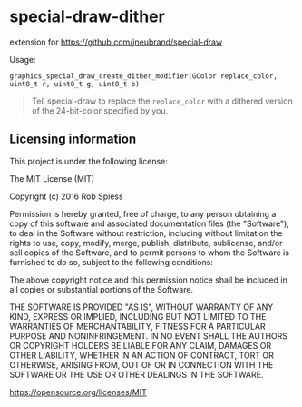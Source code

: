 # special-draw-dither
extension for https://github.com/jneubrand/special-draw

Usage:

    graphics_special_draw_create_dither_modifier(GColor replace_color, uint8_t r, uint8_t g, uint8_t b)

> Tell special-draw to replace the `replace_color` with a dithered version of
    the 24-bit-color specified by you.



Licensing information
---------------------

This project is under the following license:

The MIT License (MIT)

Copyright (c) 2016 Rob Spiess

Permission is hereby granted, free of charge, to any person obtaining a copy of this software and associated documentation files (the "Software"), to deal in the Software without restriction, including without limitation the rights to use, copy, modify, merge, publish, distribute, sublicense, and/or sell copies of the Software, and to permit persons to whom the Software is furnished to do so, subject to the following conditions:

The above copyright notice and this permission notice shall be included in all copies or substantial portions of the Software.

THE SOFTWARE IS PROVIDED "AS IS", WITHOUT WARRANTY OF ANY KIND, EXPRESS OR IMPLIED, INCLUDING BUT NOT LIMITED TO THE WARRANTIES OF MERCHANTABILITY, FITNESS FOR A PARTICULAR PURPOSE AND NONINFRINGEMENT. IN NO EVENT SHALL THE AUTHORS OR COPYRIGHT HOLDERS BE LIABLE FOR ANY CLAIM, DAMAGES OR OTHER LIABILITY, WHETHER IN AN ACTION OF CONTRACT, TORT OR OTHERWISE, ARISING FROM, OUT OF OR IN CONNECTION WITH THE SOFTWARE OR THE USE OR OTHER DEALINGS IN THE SOFTWARE.

https://opensource.org/licenses/MIT
